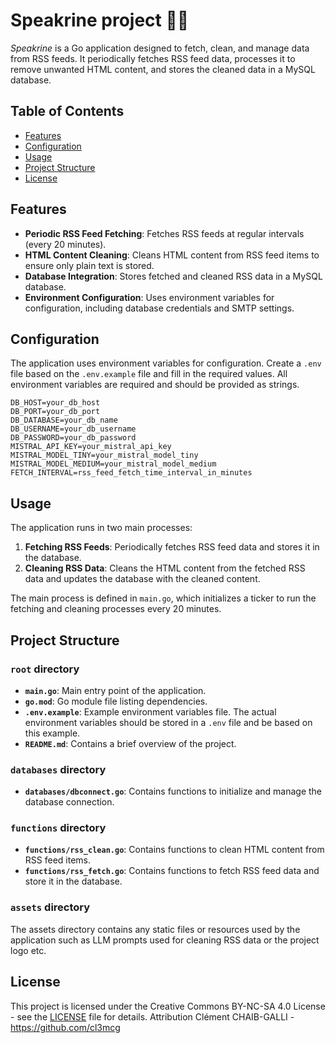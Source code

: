 # Speakrine project 👱‍♀️

_Speakrine_ is a Go application designed to fetch, clean, and manage data from RSS feeds. It periodically fetches RSS feed data, processes it to remove unwanted HTML content, and stores the cleaned data in a MySQL database.

## Table of Contents

- [Features](#features)
- [Configuration](#configuration)
- [Usage](#usage)
- [Project Structure](#project-structure)
- [License](#license)

## Features

- **Periodic RSS Feed Fetching**: Fetches RSS feeds at regular intervals (every 20 minutes).
- **HTML Content Cleaning**: Cleans HTML content from RSS feed items to ensure only plain text is stored.
- **Database Integration**: Stores fetched and cleaned RSS data in a MySQL database.
- **Environment Configuration**: Uses environment variables for configuration, including database credentials and SMTP settings.

## Configuration

The application uses environment variables for configuration. Create a `.env` file based on the `.env.example` file and fill in the required values.
All environment variables are required and should be provided as strings.

```env
DB_HOST=your_db_host
DB_PORT=your_db_port
DB_DATABASE=your_db_name
DB_USERNAME=your_db_username
DB_PASSWORD=your_db_password
MISTRAL_API_KEY=your_mistral_api_key
MISTRAL_MODEL_TINY=your_mistral_model_tiny
MISTRAL_MODEL_MEDIUM=your_mistral_model_medium
FETCH_INTERVAL=rss_feed_fetch_time_interval_in_minutes
```

## Usage

The application runs in two main processes:

1. **Fetching RSS Feeds**: Periodically fetches RSS feed data and stores it in the database.
2. **Cleaning RSS Data**: Cleans the HTML content from the fetched RSS data and updates the database with the cleaned content.

The main process is defined in `main.go`, which initializes a ticker to run the fetching and cleaning processes every 20 minutes.

## Project Structure

### `root` directory

- **`main.go`**: Main entry point of the application.
- **`go.mod`**: Go module file listing dependencies.
- **`.env.example`**: Example environment variables file. The actual environment variables should be stored in a `.env` file and be based on this example.
- **`README.md`**: Contains a brief overview of the project.

### `databases` directory

- **`databases/dbconnect.go`**: Contains functions to initialize and manage the database connection.

### `functions` directory

- **`functions/rss_clean.go`**: Contains functions to clean HTML content from RSS feed items.
- **`functions/rss_fetch.go`**: Contains functions to fetch RSS feed data and store it in the database.

### `assets` directory

The assets directory contains any static files or resources used by the application such as LLM prompts used for cleaning RSS data or the project logo etc.

## License

This project is licensed under the Creative Commons BY-NC-SA 4.0 License - see the [LICENSE](LICENSE) file for details.
Attribution Clément CHAIB-GALLI - https://github.com/cl3mcg
